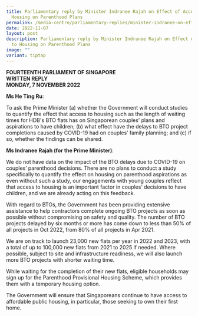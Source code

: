```yaml
---
title: Parliamentary reply by Minister Indranee Rajah on Effect of Access to
  Housing on Parenthood Plans
permalink: /media-centre/parliamentary-replies/minister-indranee-on-effect-of-housing-on-parenthood-plans/
date: 2022-11-07
layout: post
description: Parliamentary reply by Minister Indranee Rajah on Effect of Access
  to Housing on Parenthood Plans
image: ""
variant: tiptap
---
```

**FOURTEENTH PARLIAMENT OF SINGAPORE**  
**WRITTEN REPLY**  
**MONDAY, 7 NOVEMBER 2022**

**Ms He Ting Ru**:

To ask the Prime Minister (a) whether the Government will conduct studies to quantify the effect that access to housing such as the length of waiting times for HDB's BTO flats has on Singaporean couples’ plans and aspirations to have children; (b) what effect have the delays to BTO project completions caused by COVID-19 had on couples’ family planning; and (c) if so, whether the findings can be shared.

**Ms Indranee Rajah (for the Prime Minister)**:

We do not have data on the impact of the BTO delays due to COVID-19 on couples’ parenthood decisions. There are no plans to conduct a study specifically to quantify the effect on housing on parenthood aspirations as even without such a study, our engagements with young couples reflect that access to housing is an important factor in couples’ decisions to have children, and we are already acting on this feedback.

With regard to BTOs, the Government has been providing extensive assistance to help contractors complete ongoing BTO projects as soon as possible without compromising on safety and quality. The number of BTO projects delayed by six months or more has come down to less than 50% of all projects in Oct 2022, from 80% of all projects in Apr 2021.

We are on track to launch 23,000 new flats per year in 2022 and 2023, with a total of up to 100,000 new flats from 2021 to 2025 if needed. Where possible, subject to site and infrastructure readiness, we will also launch more BTO projects with shorter waiting time.

While waiting for the completion of their new flats, eligible households may sign up for the Parenthood Provisional Housing Scheme, which provides them with a temporary housing option.

The Government will ensure that Singaporeans continue to have access to affordable public housing, in particular, those seeking to own their first home.